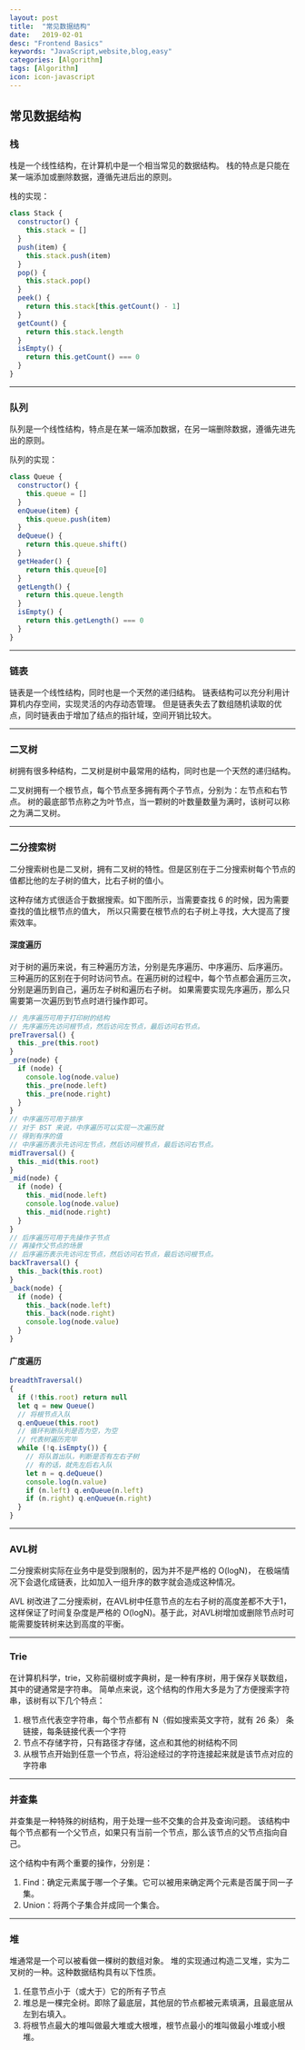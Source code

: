 ```yaml
---
layout: post
title:  "常见数据结构"
date:   2019-02-01
desc: "Frontend Basics"
keywords: "JavaScript,website,blog,easy"
categories: [Algorithm]
tags: [Algorithm]
icon: icon-javascript
---
```

## 常见数据结构

### **栈**
栈是一个线性结构，在计算机中是一个相当常见的数据结构。
栈的特点是只能在某一端添加或删除数据，遵循先进后出的原则。

栈的实现：
```js
class Stack {
  constructor() {
    this.stack = []
  }
  push(item) {
    this.stack.push(item)
  }
  pop() {
    this.stack.pop()
  }
  peek() {
    return this.stack[this.getCount() - 1]
  }
  getCount() {
    return this.stack.length
  }
  isEmpty() {
    return this.getCount() === 0
  }
}
```

***

### **队列**

队列是一个线性结构，特点是在某一端添加数据，在另一端删除数据，遵循先进先出的原则。

队列的实现：
```js
class Queue {
  constructor() {
    this.queue = []
  }
  enQueue(item) {
    this.queue.push(item)
  }
  deQueue() {
    return this.queue.shift()
  }
  getHeader() {
    return this.queue[0]
  }
  getLength() {
    return this.queue.length
  }
  isEmpty() {
    return this.getLength() === 0
  }
}
```
***

### **链表**
链表是一个线性结构，同时也是一个天然的递归结构。
链表结构可以充分利用计算机内存空间，实现灵活的内存动态管理。
但是链表失去了数组随机读取的优点，同时链表由于增加了结点的指针域，空间开销比较大。

***

### **二叉树**
树拥有很多种结构，二叉树是树中最常用的结构，同时也是一个天然的递归结构。

二叉树拥有一个根节点，每个节点至多拥有两个子节点，分别为：左节点和右节点。
树的最底部节点称之为叶节点，当一颗树的叶数量数量为满时，该树可以称之为满二叉树。

***

### **二分搜索树**

二分搜索树也是二叉树，拥有二叉树的特性。但是区别在于二分搜索树每个节点的值都比他的左子树的值大，比右子树的值小。

这种存储方式很适合于数据搜索。如下图所示，当需要查找 6 的时候，因为需要查找的值比根节点的值大，
所以只需要在根节点的右子树上寻找，大大提高了搜索效率。

#### 深度遍历

对于树的遍历来说，有三种遍历方法，分别是先序遍历、中序遍历、后序遍历。
三种遍历的区别在于何时访问节点。在遍历树的过程中，每个节点都会遍历三次，分别是遍历到自己，遍历左子树和遍历右子树。
如果需要实现先序遍历，那么只需要第一次遍历到节点时进行操作即可。

```js
// 先序遍历可用于打印树的结构
// 先序遍历先访问根节点，然后访问左节点，最后访问右节点。
preTraversal() {
  this._pre(this.root)
}
_pre(node) {
  if (node) {
    console.log(node.value)
    this._pre(node.left)
    this._pre(node.right)
  }
}
// 中序遍历可用于排序
// 对于 BST 来说，中序遍历可以实现一次遍历就
// 得到有序的值
// 中序遍历表示先访问左节点，然后访问根节点，最后访问右节点。
midTraversal() {
  this._mid(this.root)
}
_mid(node) {
  if (node) {
    this._mid(node.left)
    console.log(node.value)
    this._mid(node.right)
  }
}
// 后序遍历可用于先操作子节点
// 再操作父节点的场景
// 后序遍历表示先访问左节点，然后访问右节点，最后访问根节点。
backTraversal() {
  this._back(this.root)
}
_back(node) {
  if (node) {
    this._back(node.left)
    this._back(node.right)
    console.log(node.value)
  }
}
```

#### 广度遍历

```js
breadthTraversal()
{
  if (!this.root) return null
  let q = new Queue()
  // 将根节点入队
  q.enQueue(this.root)
  // 循环判断队列是否为空，为空
  // 代表树遍历完毕
  while (!q.isEmpty()) {
    // 将队首出队，判断是否有左右子树
    // 有的话，就先左后右入队
    let n = q.deQueue()
    console.log(n.value)
    if (n.left) q.enQueue(n.left)
    if (n.right) q.enQueue(n.right)
  }
}
```

***

### **AVL树**

二分搜索树实际在业务中是受到限制的，因为并不是严格的 O(logN)，
在极端情况下会退化成链表，比如加入一组升序的数字就会造成这种情况。

AVL 树改进了二分搜索树，在AVL树中任意节点的左右子树的高度差都不大于1，
这样保证了时间复杂度是严格的 O(logN)。基于此，对AVL树增加或删除节点时可能需要旋转树来达到高度的平衡。

***

### **Trie**

在计算机科学，trie，又称前缀树或字典树，是一种有序树，用于保存关联数组，其中的键通常是字符串。
简单点来说，这个结构的作用大多是为了方便搜索字符串，该树有以下几个特点：
1. 根节点代表空字符串，每个节点都有 N（假如搜索英文字符，就有 26 条） 条链接，每条链接代表一个字符
2. 节点不存储字符，只有路径才存储，这点和其他的树结构不同
3. 从根节点开始到任意一个节点，将沿途经过的字符连接起来就是该节点对应的字符串

***

### **并查集**

并查集是一种特殊的树结构，用于处理一些不交集的合并及查询问题。
该结构中每个节点都有一个父节点，如果只有当前一个节点，那么该节点的父节点指向自己。

这个结构中有两个重要的操作，分别是：
1. Find：确定元素属于哪一个子集。它可以被用来确定两个元素是否属于同一子集。
2. Union：将两个子集合并成同一个集合。

***

### **堆**
堆通常是一个可以被看做一棵树的数组对象。
堆的实现通过构造二叉堆，实为二叉树的一种。这种数据结构具有以下性质。

1. 任意节点小于（或大于）它的所有子节点
2. 堆总是一棵完全树。即除了最底层，其他层的节点都被元素填满，且最底层从左到右填入。
3. 将根节点最大的堆叫做最大堆或大根堆，根节点最小的堆叫做最小堆或小根堆。


